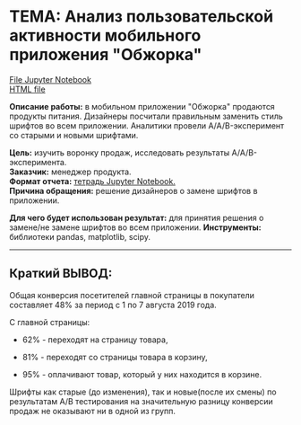 # **ТЕМА: Анализ пользовательской активности мобильного приложения "Обжорка"**
[File Jupyter Notebook](https://github.com/IGOR-M97/Portfolio/blob/main/App%20%22Obzhorka%22/Analysis_of_user_activity.ipynb)  
[HTML file](https://drive.google.com/file/d/1LgUGfdJhV3gPQs7Zpd-wfbnHkkZy6bF1/view)


**Описание работы:** в мобильном приложении "Обжорка" продаются продукты питания. Дизайнеры посчитали правильным заменить стиль шрифтов во всем приложении. Аналитики провели A/A/B-эксперимент со старыми и новыми шрифтами.

**Цель:** изучить воронку продаж, исследовать результаты A/A/B-эксперимента.  
**Заказчик:** менеджер продукта.  
**Формат отчета:** [тетрадь Jupyter Notebook.](https://github.com/IGOR-M97/Portfolio/blob/main/App%20%22Obzhorka%22/Analysis_of_user_activity.ipynb)  
**Причина обращения:** решение дизайнеров о замене шрифтов в приложении.  

**Для чего будет использован результат:** для принятия решения о замене/не замене шрифтов во всем приложении. 
**Инструменты:** библиотеки pandas, matplotlib, scipy.
***

## **Краткий ВЫВОД:**

Общая конверсия посетителей главной страницы в покупатели составляет 48% за период с 1 по 7 августа 2019 года.

  С главной страницы:

  - 62% - переходят на страницу товара,

  - 81% - переходят со страницы товара в корзину,

  - 95% - оплачивают товар, который у них находится в корзине.

Шрифты как старые (до изменения), так и новые(после их смены) по результатам А/В тестирования на значительную разницу конверсии продаж не оказывают ни в одной из групп.
